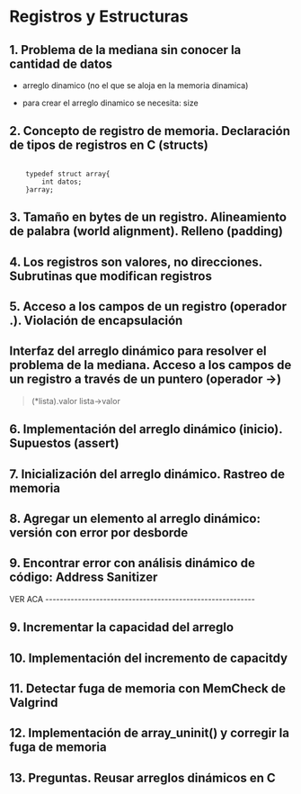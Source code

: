 # Registros y Estructuras


## 1. Problema de la mediana sin conocer la cantidad de datos
- arreglo dinamico (no el que se aloja en la memoria dinamica)
 
- para crear el arreglo dinamico se necesita:
size

## 2. Concepto de registro de memoria. Declaración de tipos de registros en C (structs)
~~~
    
    typedef struct array{
        int datos;
    }array;

~~~


## 3. Tamaño en bytes de un registro. Alineamiento de palabra (world alignment). Relleno (padding)



## 4. Los registros son valores, no direcciones. Subrutinas que modifican registros

 

## 5. Acceso a los campos de un registro (operador .). Violación de encapsulación

 

## Interfaz del arreglo dinámico para resolver el problema de la mediana. Acceso a los campos de un registro a través de un puntero (operador ->)
>(*lista).valor
lista->valor
 

## 6. Implementación del arreglo dinámico (inicio). Supuestos (assert)

 

## 7. Inicialización del arreglo dinámico. Rastreo de memoria

 

## 8. Agregar un elemento al arreglo dinámico: versión con error por desborde

 

## 9. Encontrar error con análisis dinámico de código: Address Sanitizer
VER ACA ----------------------------------------------------------
 

## 9. Incrementar la capacidad del arreglo

 

## 10. Implementación del incremento de capacitdy

 

## 11. Detectar fuga de memoria con MemCheck de Valgrind

 

## 12. Implementación de array_uninit() y corregir la fuga de memoria

 

## 13. Preguntas. Reusar arreglos dinámicos en C
